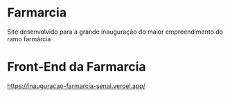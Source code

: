 # Farmarcia
Site desenvolvido para a grande inauguração do maior empreendimento do ramo farmárcia

# Front-End da Farmarcia
https://inauguracao-farmarcia-senai.vercel.app/
